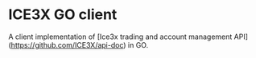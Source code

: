 ICE3X GO client
=============

A client implementation of [Ice3x trading and account management API] (https://github.com/ICE3X/api-doc) in GO.


